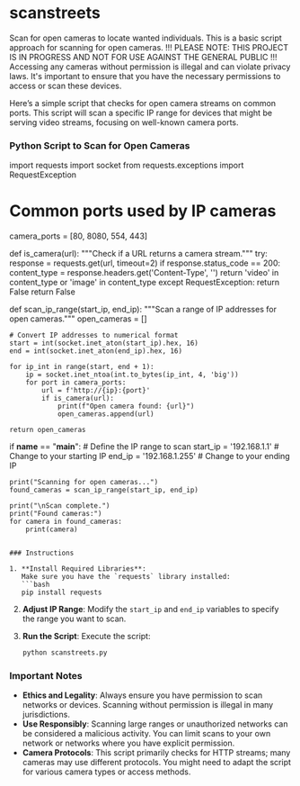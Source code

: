 # scanstreets
Scan for open cameras to locate wanted individuals.
This is a basic script approach for scanning for open cameras. 
!!! PLEASE NOTE: THIS PROJECT IS IN PROGRESS AND NOT FOR USE AGAINST THE GENERAL PUBLIC !!!
Accessing any cameras without permission is illegal and can violate privacy laws. It's important to ensure that you have the necessary permissions to access or scan these devices.

Here’s a simple script that checks for open camera streams on common ports. This script will scan a specific IP range for devices that might be serving video streams, focusing on well-known camera ports.

 ### Python Script to Scan for Open Cameras
import requests
import socket
from requests.exceptions import RequestException

# Common ports used by IP cameras
camera_ports = [80, 8080, 554, 443]

def is_camera(url):
    """Check if a URL returns a camera stream."""
    try:
        response = requests.get(url, timeout=2)
        if response.status_code == 200:
            content_type = response.headers.get('Content-Type', '')
            return 'video' in content_type or 'image' in content_type
    except RequestException:
        return False
    return False

def scan_ip_range(start_ip, end_ip):
    """Scan a range of IP addresses for open cameras."""
    open_cameras = []

    # Convert IP addresses to numerical format
    start = int(socket.inet_aton(start_ip).hex, 16)
    end = int(socket.inet_aton(end_ip).hex, 16)

    for ip_int in range(start, end + 1):
        ip = socket.inet_ntoa(int.to_bytes(ip_int, 4, 'big'))
        for port in camera_ports:
            url = f'http://{ip}:{port}'
            if is_camera(url):
                print(f"Open camera found: {url}")
                open_cameras.append(url)

    return open_cameras

if __name__ == "__main__":
    # Define the IP range to scan
    start_ip = '192.168.1.1'  # Change to your starting IP
    end_ip = '192.168.1.255'   # Change to your ending IP

    print("Scanning for open cameras...")
    found_cameras = scan_ip_range(start_ip, end_ip)

    print("\nScan complete.")
    print("Found cameras:")
    for camera in found_cameras:
        print(camera)
```

### Instructions

1. **Install Required Libraries**:
   Make sure you have the `requests` library installed:
   ```bash
   pip install requests
   ```

2. **Adjust IP Range**:
   Modify the `start_ip` and `end_ip` variables to specify the range you want to scan.

3. **Run the Script**:
   Execute the script:
   ```bash
   python scanstreets.py
   ```

### Important Notes

- **Ethics and Legality**: Always ensure you have permission to scan networks or devices. Scanning without permission is illegal in many jurisdictions.
- **Use Responsibly**: Scanning large ranges or unauthorized networks can be considered a malicious activity. You can limit scans to your own network or networks where you have explicit permission.
- **Camera Protocols**: This script primarily checks for HTTP streams; many cameras may use different protocols. You might need to adapt the script for various camera types or access methods.
